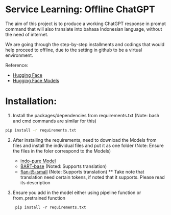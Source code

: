 # Service Learning: Offline ChatGPT
The aim of this project is to produce a working ChatGPT response in prompt command that will also translate into bahasa Indonesian language, without the need of internet.

We are going through the step-by-step installments and codings that would help proceed to offline, due to the setting in github to be a virtual environment.

Reference:
- [Hugging Face](https://huggingface.co/)
- [Hugging Face Models](https://huggingface.co/models)

# Installation:
1. Install the packages/dependencies from requirements.txt (Note: bash and cmd commands are similar for this)
```bash
pip install -r requirements.txt
```
2. After installing the requirements, need to download the Models from files and install the individual files and put it as one folder (Note: Ensure the files in the foler correspond to the Models)
    - [indo-pure Model](https://huggingface.co/CLAck/indo-pure/tree/main)
    - [BART-base](https://huggingface.co/facebook/bart-base) (Noted: Supports translation)
    - [flan-t5-small](https://huggingface.co/google/flan-t5-small) (Note: Supports translation)
** Take note that translation need certain tokens, if noted that it supports. Please read its description

3. Ensure you add in the model either using pipeline function or from_pretrained function
   ```python
    pip install -r requirements.txt
    ```
